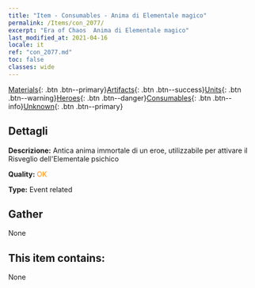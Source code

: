```yaml
---
title: "Item - Consumables - Anima di Elementale magico"
permalink: /Items/con_2077/
excerpt: "Era of Chaos  Anima di Elementale magico"
last_modified_at: 2021-04-16
locale: it
ref: "con_2077.md"
toc: false
classes: wide
---
```

 [Materials](/it/Items/){: .btn .btn--primary}[Artifacts](/it/Items/Artifacts/){: .btn .btn--success}[Units](/it/Items/Units/){: .btn .btn--warning}[Heroes](/it/Items/Heroes/){: .btn .btn--danger}[Consumables](/it/Items/Consumables/){: .btn .btn--info}[Unknown](/it/Items/Unknown/){: .btn .btn--primary}

## Dettagli
 **Descrizione:** Antica anima immortale di un eroe, utilizzabile per attivare il Risveglio dell'Elementale psichico

 **Quality:** <span style="color: #FF8C00">OK</span>

 **Type:** Event related

## Gather

  None

## This item contains:

  None

